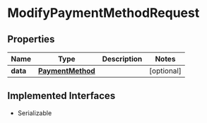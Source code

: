 

# ModifyPaymentMethodRequest


## Properties

Name | Type | Description | Notes
------------ | ------------- | ------------- | -------------
**data** | [**PaymentMethod**](PaymentMethod.md) |  |  [optional]


## Implemented Interfaces

* Serializable


